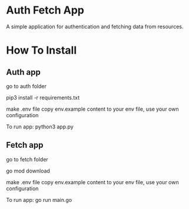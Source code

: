 # Auth Fetch App

A simple application for authentication and fetching data from resources.

# How To Install

## Auth app

go to auth folder

pip3 install -r requirements.txt

make .env file
copy env.example content to your env file, use your own configuration

To run app:
python3 app.py

## Fetch app

go to fetch folder

go mod download

make .env file
copy env.example content to your env file, use your own configuration

To run app:
go run main.go
